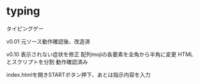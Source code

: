 ﻿# typing
タイピングゲー

v0.01
元ソース動作確認後、改造済

v0.10
表示されない症状を修正
配列mojiの各要素を全角から半角に変更
HTMLとスクリプトを分割
動作確認済み

index.htmlを開きSTARTボタン押下、あとは指示内容を入力